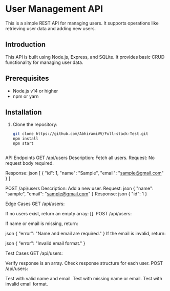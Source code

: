 # User Management API

This is a simple REST API for managing users. It supports operations like retrieving user data and adding new users.

## Introduction

This API is built using Node.js, Express, and SQLite. It provides basic CRUD functionality for managing user data.

## Prerequisites

- Node.js v14 or higher
- npm or yarn

## Installation

1. Clone the repository:
   ```bash
   git clone https://github.com/AbhiramiVV/Full-stack-Test.git
   npm install
   npm start



API Endpoints
GET /api/users
Description: Fetch all users.
Request: No request body required.

Response:
json
[
  {
    "id": 1,
    "name": "Sample",
    "email": "sample@gmail.com"
  }
]




POST /api/users
Description: Add a new user.
Request:
json
{
  "name": "sample",
  "email": "sample@gmail.com"
}
Response:
json
{
  "id": 1
}


Edge Cases
GET /api/users:

If no users exist, return an empty array: [].
POST /api/users:

If name or email is missing, return:

json
{
  "error": "Name and email are required."
}
If the email is invalid, return:

json
{
  "error": "Invalid email format."
}

Test Cases
GET /api/users:

Verify response is an array.
Check response structure for each user.
POST /api/users:

Test with valid name and email.
Test with missing name or email.
Test with invalid email format.
